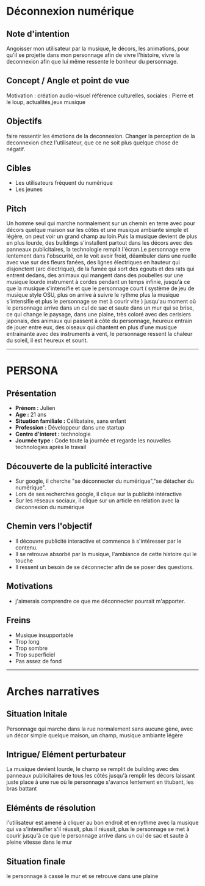 # Déconnexion numérique 


## Note d'intention

Angoisser mon utilisateur par la musique, le décors, les animations, pour qu'il se projette dans mon personnage afin de vivre l'histoire, vivre la deconnexion afin que lui même ressente le bonheur du personnage.

## Concept / Angle et point de vue

Motivation : création audio-visuel
référence culturelles, sociales : Pierre et le loup, actualités,jeux musique

## Objectifs 

faire ressentir les émotions de la deconnexion.
Changer la perception de la deconnexion chez l'utilisateur, que ce ne soit plus quelque chose de négatif.

## Cibles

- Les utilisateurs fréquent du numérique
- Les jeunes


## Pitch
Un homme seul qui marche normalement sur un chemin en terre avec pour décors quelque maison sur les côtés et une musique ambiante simple et légère, on peut voir un grand champ au loin.Puis la musique devient de plus en plus lourde, des buildings s'installent partout dans les décors avec des panneaux publicitaires, la technologie remplit l'écran.Le personnage erre lentement dans l'obscurité, on le voit avoir froid, déambuler dans une ruelle avec vue sur des fleurs fanées, des lignes électriques en hauteur qui disjonctent (arc électrique), de la fumée qui sort des egouts et des rats qui entrent dedans, des animaux qui mangent dans des poubelles sur une musique lourde instrument à cordes pendant un temps infinie, jusqu'à ce que la musique s'intensifie et que le personnage court ( système de jeu de musique style OSU, plus on arrive à suivre le rythme plus la musique s'intensifie et plus le personnage se met à courir vite ) jusqu'au moment où le personnage arrive dans un cul de sac et saute dans un mur qui se brise, ce qui change le paysage, dans une plaine, très coloré avec des cerisiers japonais, des animaux qui passent à côté du personnage, heureux entrain de jouer entre eux, des oiseaux qui chantent en plus d'une musique entrainante avec des instruments à vent, le personnage ressent la chaleur du soleil, il est heureux et sourit.
***
# PERSONA 

## Présentation
- **Prénom :** Julien
- **Age :** 21 ans
- **Situation familiale :** Célibataire, sans enfant
- **Profession :** Développeur dans une startup
- **Centre d'interet :** technologie
- **Journée type :** Code toute la journée et regarde les nouvelles technologies après le travail

## Découverte de la publicité interactive
- Sur google, il cherche "se déconnecter du numérique","se détacher du numérique".
- Lors de ses recherches google, il clique sur la publicité intéractive
- Sur les réseaux sociaux, il clique sur un article en relation avec la deconnexion du numérique

## Chemin vers l'objectif
- Il découvre publicité interactive et commence à s'intéresser par le contenu.
- Il se retrouve absorbé par la musique, l'ambiance de cette histoire qui le touche 
- Il ressent un besoin de se déconnecter afin de se poser des questions.  

## Motivations 
- j'aimerais comprendre ce que me déconnecter pourrait m'apporter.

## Freins
- Musique insupportable
- Trop long
- Trop sombre
- Trop superficiel
- Pas assez de fond

***

# Arches narratives

## Situation Initale
Personnage qui marche dans la rue normalement sans aucune gène, avec un décor simple quelque maison, un champ, musique ambiante légère
## Intrigue/ Elément perturbateur 
La musique devient lourde, le champ se remplit de building avec des panneaux publicitaires de tous les côtés jusqu'à remplir les décors laissant juste place à une rue où le personnage s'avance lentement en titubant, les bras battant
## Eléménts de résolution 
l'utilisateur est amené à cliquer au bon endroit et en rythme avec la musique qui va s'intensifier s'il réussit, plus il réussit, plus le personnage se met à courir jusqu'à ce que le personnage arrive dans un cul de sac et saute à pleine vitesse dans le mur
## Situation finale
le personnage à cassé le mur et se retrouve dans une plaine 
